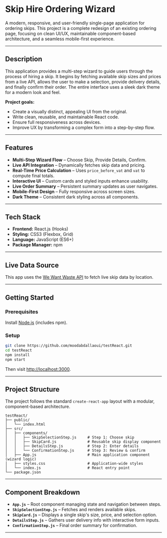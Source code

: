 # Skip Hire Ordering Wizard

A modern, responsive, and user-friendly single-page application for ordering skips. This project is a complete redesign of an existing ordering page, focusing on clean UI/UX, maintainable component-based architecture, and a seamless mobile-first experience.

---

## Description

This application provides a multi-step wizard to guide users through the process of hiring a skip. It begins by fetching available skip sizes and prices from a live API, allows the user to make a selection, provide delivery details, and finally confirm their order. The entire interface uses a sleek dark theme for a modern look and feel.

**Project goals:**

- Create a visually distinct, appealing UI from the original.
- Write clean, reusable, and maintainable React code.
- Ensure full responsiveness across devices.
- Improve UX by transforming a complex form into a step-by-step flow.

---

## Features

- **Multi-Step Wizard Flow** – Choose Skip, Provide Details, Confirm.
- **Live API Integration** – Dynamically fetches skip data and pricing.
- **Real-Time Price Calculation** – Uses `price_before_vat` and `vat` to compute final totals.
- **Interactive UI** – Custom cards and styled inputs enhance usability.
- **Live Order Summary** – Persistent summary updates as user navigates.
- **Mobile-First Design** – Fully responsive across screen sizes.
- **Dark Theme** – Consistent dark styling across all components.

---

## Tech Stack

- **Frontend:** React.js (Hooks)
- **Styling:** CSS3 (Flexbox, Grid)
- **Language:** JavaScript (ES6+)
- **Package Manager:** npm

---

## Live Data Source

This app uses the [We Want Waste API](https://app.wewantwaste.co.uk/api/skips/by-location?postcode=NR32&area=Lowestoft) to fetch live skip data by location.

---

## Getting Started

### Prerequisites

Install [Node.js](https://nodejs.org/) (includes npm).

### Setup

```bash
git clone https://github.com/moodabdallaoui/testReact.git
cd testReact
npm install
npm start
```

Then visit [http://localhost:3000](http://localhost:3000).

---

## Project Structure

The project follows the standard `create-react-app` layout with a modular, component-based architecture.

```
testReact/
├── public/
│   └── index.html
├── src/
│   ├── components/
│   │   ├── SkipSelectionStep.js     # Step 1: Choose skip
│   │   ├── SkipCard.js              # Reusable skip display component
│   │   ├── DetailsStep.js           # Step 2: Enter details
│   │   └── ConfirmationStep.js      # Step 3: Review & confirm
│   ├── App.js                       # Main application component (wizard logic)
│   ├── styles.css                   # Application-wide styles
│   └── index.js                     # React entry point
└── package.json
```

---

## Component Breakdown

- **`App.js`** – Root component managing state and navigation between steps.
- **`SkipSelectionStep.js`** – Fetches and renders available skips.
- **`SkipCard.js`** – Displays a single skip's size, price, and selection option.
- **`DetailsStep.js`** – Gathers user delivery info with interactive form inputs.
- **`ConfirmationStep.js`** – Final order summary for confirmation.

---